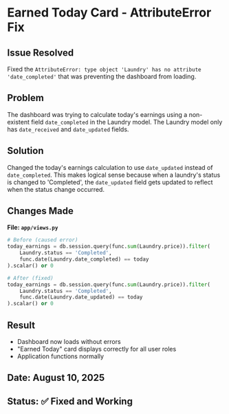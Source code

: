 # Earned Today Card - AttributeError Fix

## Issue Resolved
Fixed the `AttributeError: type object 'Laundry' has no attribute 'date_completed'` that was preventing the dashboard from loading.

## Problem
The dashboard was trying to calculate today's earnings using a non-existent field `date_completed` in the Laundry model. The Laundry model only has `date_received` and `date_updated` fields.

## Solution
Changed the today's earnings calculation to use `date_updated` instead of `date_completed`. This makes logical sense because when a laundry's status is changed to 'Completed', the `date_updated` field gets updated to reflect when the status change occurred.

## Changes Made
**File: `app/views.py`**
```python
# Before (caused error)
today_earnings = db.session.query(func.sum(Laundry.price)).filter(
    Laundry.status == 'Completed',
    func.date(Laundry.date_completed) == today
).scalar() or 0

# After (fixed)
today_earnings = db.session.query(func.sum(Laundry.price)).filter(
    Laundry.status == 'Completed',
    func.date(Laundry.date_updated) == today
).scalar() or 0
```

## Result
- Dashboard now loads without errors
- "Earned Today" card displays correctly for all user roles
- Application functions normally

## Date: August 10, 2025
## Status: ✅ Fixed and Working
